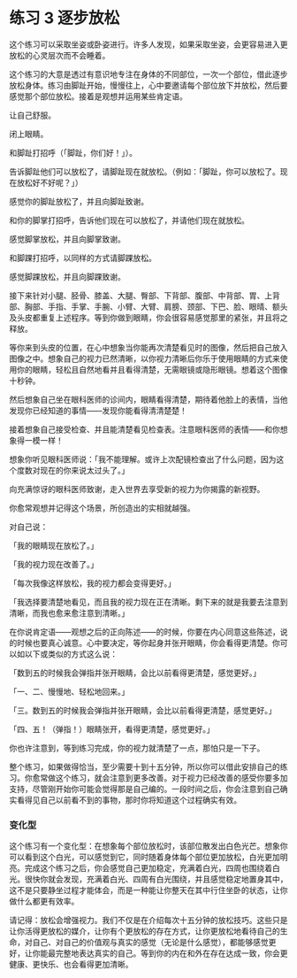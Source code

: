 # 练习 3 逐步放松

这个练习可以采取坐姿或卧姿进行。许多人发现，如果采取坐姿，会更容易进入更放松的心灵层次而不会睡着。

这个练习的大意是透过有意识地专注在身体的不同部位，一次一个部位，借此逐步放松身体。练习由脚趾开始，慢慢往上，心中要邀请每个部位放下并放松，然后要感觉那个部位放松。接着是观想并运用某些肯定语。

让自己舒服。

闭上眼睛。

和脚趾打招呼（「脚趾，你们好！」）。

告诉脚趾他们可以放松了，请脚趾现在就放松。（例如：「脚趾，你可以放松了。现在放松好不好呢？」）

感觉你的脚趾放松了，并且向脚趾致谢。

和你的脚掌打招呼，告诉他们现在可以放松了，并请他们现在就放松。

感觉脚掌放松，并且向脚掌致谢。

和脚踝打招呼，以同样的方式请脚踝放松。

感觉脚踝放松，并且向脚踝致谢。

接下来针对小腿、胫骨、膝盖、大腿、臀部、下背部、腹部、中背部、胃、上背部、胸部、手指、手掌、手腕、小臂、大臂、肩膀、颈部、下巴、脸、眼晴、额头及头皮都重复上述程序。等到你做到眼睛，你会很容易感觉那里的紧张，并且将之释放。

等你来到头皮的位置，在心中想象当你能再次清楚看见时的图像，然后把自己放入图像之中。想象自己的视力已然清晰，以你视力清晰后你乐于使用眼睛的方式来使用你的眼睛，轻松且自然地看并且看得清楚，无需眼镜或隐形眼镜。想着这个图像十秒钟。

然后想象自己坐在眼科医师的诊间内，眼睛看得清楚，期待着他脸上的表情，当他发现你已经知道的事情——发现你能看得清清楚楚！

接着想象自己接受检查、并且能清楚看见检查表。注意眼科医师的表情——和你想象得一模一样！

想象你听见眼科医师说：「我不能理解。或许上次配镜检查出了什么问题，因为这个度数对现在的你来说太过头了。」

向充满惊讶的眼科医师致谢，走入世界去享受新的视力为你揭露的新视野。

你愈常观想并记得这个场景，所创造出的实相就越强。

对自己说：

「我的眼睛现在放松了。」

「我的视力现在改善了。」

「每次我像这样放松，我的视力都会变得更好。」

「我选择要清楚地看见，而且我的视力现在正在清晰。剩下来的就是我要去注意到清晰，而我也愈来愈注意到清晰。」

在你说肯定语——观想之后的正向陈述——的时候，你要在内心同意这些陈述，说的时候也要真心诚意。心中要决定，等你起身并张开眼睛，你会看得更清楚。你可以如以下或类似的方式这么说：

「数到五的时候我会弹指并张开眼睛，会比以前看得更清楚，感觉更好。」

「一、二、慢慢地、轻松地回来。」

「三。数到五的时候我会弹指并张开眼睛，会比以前看得更清楚，感觉更好。」

「四、五！（弹指！）眼睛张开，看得更清楚，感觉更好。」

你也许注意到，等到练习完成，你的视力就清楚了一点，那怕只是一下子。

整个练习，如果做得恰当，至少需要十到十五分钟，所以你可以借此安排自己的练习。你愈常做这个练习，就会注意到更多改善。对于视力已经改善的感受你要多加支持，尽管刚开始你可能会觉得那是自己编的。一段时间之后，你会注意到自己确实看得见自己以前看不到的事物，那时你将知道这个过程确实有效。

### 变化型

这个练习有一个变化型：在想象每个部位放松时，该部位散发出白色光芒。想象你可以看到这个白光，可以感觉到它，同时随着身体每个部位更加放松，白光更加明亮。完成这个练习之后，你会感觉自己更加稳定，充满着白光，四周也围绕着白光。很快你就会发现，充满着白光、四周有白光围绕，并且感觉稳定地置身其中，这不是只要静坐过程才能体会，而是一种能让你整天在其中行住坐卧的状态，让你做什么都更有效率。

请记得：放松会增强视力。我们不仅是在介绍每次十五分钟的放松技巧。这些只是让你活得更放松的媒介，让你有个更放松的存在方式，让你更放松地看待自己的生命，对自己、对自己的价值观与真实的感觉（无论是什么感觉），都能够感觉更好，让你能最完整地表达真实的自己。等到你的内在和外在存在达成一致，你会更健康、更快乐、也会看得更加清晰。
